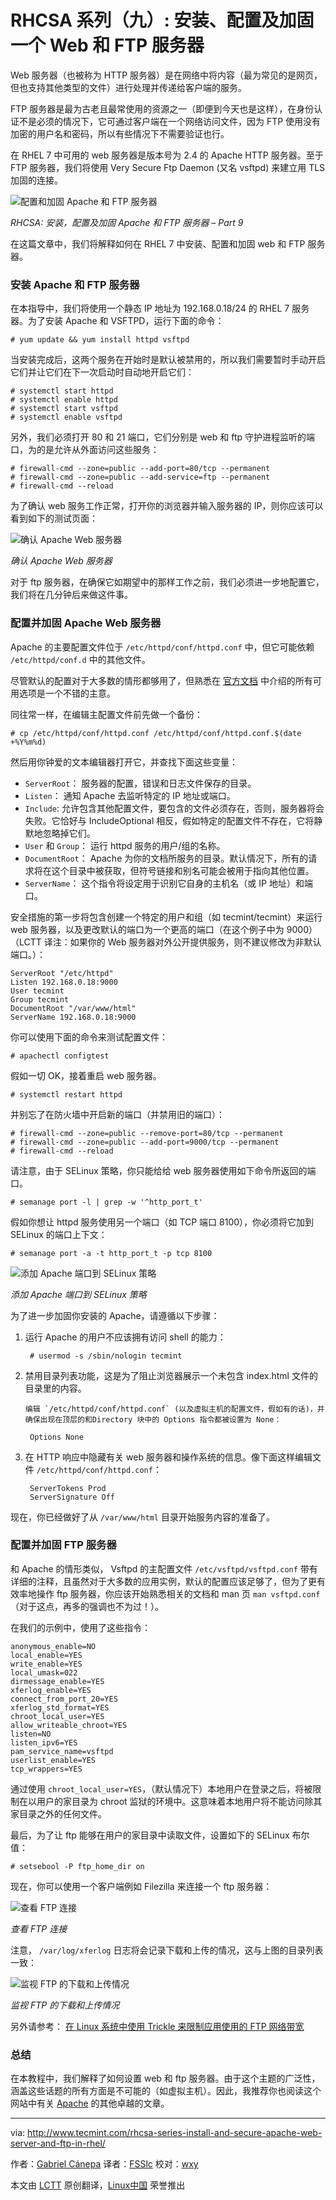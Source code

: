 RHCSA 系列（九）: 安装、配置及加固一个 Web 和 FTP 服务器
================================================================================
Web 服务器（也被称为 HTTP 服务器）是在网络中将内容（最为常见的是网页，但也支持其他类型的文件）进行处理并传递给客户端的服务。

FTP 服务器是最为古老且最常使用的资源之一（即便到今天也是这样），在身份认证不是必须的情况下，它可通过客户端在一个网络访问文件，因为 FTP 使用没有加密的用户名和密码，所以有些情况下不需要验证也行。

在 RHEL 7 中可用的 web 服务器是版本号为 2.4 的 Apache HTTP 服务器。至于 FTP 服务器，我们将使用 Very Secure Ftp Daemon (又名 vsftpd) 来建立用 TLS 加固的连接。

![配置和加固 Apache 和 FTP 服务器](http://www.tecmint.com/wp-content/uploads/2015/05/Install-Configure-Secure-Apache-FTP-Server.png)

*RHCSA: 安装，配置及加固 Apache 和 FTP 服务器 – Part 9*

在这篇文章中，我们将解释如何在 RHEL 7 中安装、配置和加固 web 和 FTP 服务器。

### 安装 Apache 和 FTP 服务器 ###

在本指导中，我们将使用一个静态 IP 地址为 192.168.0.18/24 的 RHEL 7 服务器。为了安装 Apache 和 VSFTPD，运行下面的命令：

    # yum update && yum install httpd vsftpd

当安装完成后，这两个服务在开始时是默认被禁用的，所以我们需要暂时手动开启它们并让它们在下一次启动时自动地开启它们：

    # systemctl start httpd
    # systemctl enable httpd
    # systemctl start vsftpd
    # systemctl enable vsftpd

另外，我们必须打开 80 和 21 端口，它们分别是 web 和 ftp 守护进程监听的端口，为的是允许从外面访问这些服务：

    # firewall-cmd --zone=public --add-port=80/tcp --permanent
    # firewall-cmd --zone=public --add-service=ftp --permanent
    # firewall-cmd --reload

为了确认 web 服务工作正常，打开你的浏览器并输入服务器的 IP，则你应该可以看到如下的测试页面：

![确认 Apache Web 服务器](http://www.tecmint.com/wp-content/uploads/2015/05/Confirm-Apache-Web-Server.png)

*确认 Apache Web 服务器*

对于 ftp 服务器，在确保它如期望中的那样工作之前，我们必须进一步地配置它，我们将在几分钟后来做这件事。

### 配置并加固 Apache Web 服务器 ###

Apache 的主要配置文件位于 `/etc/httpd/conf/httpd.conf` 中，但它可能依赖 `/etc/httpd/conf.d` 中的其他文件。

尽管默认的配置对于大多数的情形都够用了，但熟悉在 [官方文档][1] 中介绍的所有可用选项是一个不错的主意。

同往常一样，在编辑主配置文件前先做一个备份：

    # cp /etc/httpd/conf/httpd.conf /etc/httpd/conf/httpd.conf.$(date +%Y%m%d)

然后用你钟爱的文本编辑器打开它，并查找下面这些变量：

- `ServerRoot`： 服务器的配置，错误和日志文件保存的目录。
- `Listen`： 通知 Apache 去监听特定的 IP 地址或端口。
- `Include`: 允许包含其他配置文件，要包含的文件必须存在，否则，服务器将会失败。它恰好与 IncludeOptional 相反，假如特定的配置文件不存在，它将静默地忽略掉它们。
- `User` 和 `Group`： 运行 httpd 服务的用户/组的名称。
- `DocumentRoot`： Apache 为你的文档所服务的目录。默认情况下，所有的请求将在这个目录中被获取，但符号链接和别名可能会被用于指向其他位置。
- `ServerName`： 这个指令将设定用于识别它自身的主机名（或 IP 地址）和端口。

安全措施的第一步将包含创建一个特定的用户和组（如 tecmint/tecmint）来运行 web 服务器，以及更改默认的端口为一个更高的端口（在这个例子中为 9000）	（LCTT 译注：如果你的 Web 服务器对外公开提供服务，则不建议修改为非默认端口。）：

    ServerRoot "/etc/httpd"
    Listen 192.168.0.18:9000
    User tecmint
    Group tecmint
    DocumentRoot "/var/www/html"
    ServerName 192.168.0.18:9000

你可以使用下面的命令来测试配置文件：

    # apachectl configtest

假如一切 OK，接着重启 web 服务器。

    # systemctl restart httpd

并别忘了在防火墙中开启新的端口（并禁用旧的端口）：

    # firewall-cmd --zone=public --remove-port=80/tcp --permanent
    # firewall-cmd --zone=public --add-port=9000/tcp --permanent
    # firewall-cmd --reload

请注意，由于 SELinux 策略，你只能给给 web 服务器使用如下命令所返回的端口。

    # semanage port -l | grep -w '^http_port_t'

假如你想让 httpd 服务使用另一个端口（如 TCP 端口 8100），你必须将它加到 SELinux 的端口上下文：

    # semanage port -a -t http_port_t -p tcp 8100

![添加 Apache 端口到 SELinux 策略](http://www.tecmint.com/wp-content/uploads/2015/05/Add-Apache-Port-to-SELinux-Policies.png)

*添加 Apache 端口到 SELinux 策略*

为了进一步加固你安装的 Apache，请遵循以下步骤：

1. 运行 Apache 的用户不应该拥有访问 shell 的能力：

    	# usermod -s /sbin/nologin tecmint

2. 禁用目录列表功能，这是为了阻止浏览器展示一个未包含 index.html 文件的目录里的内容。

       编辑 `/etc/httpd/conf/httpd.conf` (以及虚拟主机的配置文件，假如有的话)，并确保出现在顶层的和Directory 块中的 Options 指令都被设置为 None：

    	Options None

3. 在 HTTP 响应中隐藏有关 web 服务器和操作系统的信息。像下面这样编辑文件 `/etc/httpd/conf/httpd.conf`：

    	ServerTokens Prod 
    	ServerSignature Off

现在，你已经做好了从 `/var/www/html` 目录开始服务内容的准备了。

### 配置并加固 FTP 服务器 ###

和 Apache 的情形类似， Vsftpd 的主配置文件 `/etc/vsftpd/vsftpd.conf` 带有详细的注释，且虽然对于大多数的应用实例，默认的配置应该足够了，但为了更有效率地操作 ftp 服务器，你应该开始熟悉相关的文档和 man 页 `man vsftpd.conf`（对于这点，再多的强调也不为过！）。

在我们的示例中，使用了这些指令：

    anonymous_enable=NO
    local_enable=YES
    write_enable=YES
    local_umask=022
    dirmessage_enable=YES
    xferlog_enable=YES
    connect_from_port_20=YES
    xferlog_std_format=YES
    chroot_local_user=YES
    allow_writeable_chroot=YES
    listen=NO
    listen_ipv6=YES
    pam_service_name=vsftpd
    userlist_enable=YES
    tcp_wrappers=YES

通过使用 `chroot_local_user=YES`，（默认情况下）本地用户在登录之后，将被限制在以用户的家目录为 chroot 监狱的环境中。这意味着本地用户将不能访问除其家目录之外的任何文件。

最后，为了让 ftp 能够在用户的家目录中读取文件，设置如下的 SELinux 布尔值：

    # setsebool -P ftp_home_dir on

现在，你可以使用一个客户端例如 Filezilla 来连接一个 ftp 服务器：

![查看 FTP 连接](http://www.tecmint.com/wp-content/uploads/2015/05/Check-FTP-Connection.png)

*查看 FTP 连接*

注意， `/var/log/xferlog` 日志将会记录下载和上传的情况，这与上图的目录列表一致：

![监视 FTP 的下载和上传情况](http://www.tecmint.com/wp-content/uploads/2015/05/Monitor-FTP-Download-Upload.png)

*监视 FTP 的下载和上传情况*

另外请参考： [在 Linux 系统中使用 Trickle 来限制应用使用的 FTP 网络带宽][2]

### 总结 ###

在本教程中，我们解释了如何设置 web 和 ftp 服务器。由于这个主题的广泛性，涵盖这些话题的所有方面是不可能的（如虚拟主机）。因此，我推荐你也阅读这个网站中有关 [Apache][3] 的其他卓越的文章。

--------------------------------------------------------------------------------

via: http://www.tecmint.com/rhcsa-series-install-and-secure-apache-web-server-and-ftp-in-rhel/

作者：[Gabriel Cánepa][a]
译者：[FSSlc](https://github.com/FSSlc)
校对：[wxy](https://github.com/wxy)

本文由 [LCTT](https://github.com/LCTT/TranslateProject) 原创翻译，[Linux中国](https://linux.cn/) 荣誉推出

[a]:http://www.tecmint.com/author/gacanepa/
[1]:http://httpd.apache.org/docs/2.4/
[2]:https://linux.cn/article-5517-1.html
[3]:http://www.google.com/cse?cx=partner-pub-2601749019656699:2173448976&ie=UTF-8&q=virtual+hosts&sa=Search&gws_rd=cr&ei=Dy9EVbb0IdHisASnroG4Bw#gsc.tab=0&gsc.q=apache
